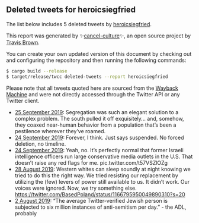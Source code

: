 ## Deleted tweets for heroicsiegfried

The list below includes 5 deleted tweets by
[heroicsiegfried](https://twitter.com/heroicsiegfried).



This report was generated by ✨[cancel-culture](https://github.com/travisbrown/cancel-culture)✨,
an open source project by [Travis Brown](https://twitter.com/travisbrown).

You can create your own updated version of this document by checking out and configuring the
repository and then running the following commands:

```bash
$ cargo build --release
$ target/release/twcc deleted-tweets --report heroicsiegfried
```

Please note that all tweets quoted here are sourced from the
[Wayback Machine](https://web.archive.org) and were not directly accessed through the Twitter API or
any Twitter client.

* [25 September 2019](https://web.archive.org/web/20190925021235/https://twitter.com/heroicsiegfried/status/1176676716967841792): Segregation was such an elegant solution to a complex problem. The south pulled it off exquisitely... and, somehow, they coaxed near-human behavior from a population that’s been a pestilence wherever they’ve roamed. <!--1176676716967841792-->
* [24 September 2019](https://web.archive.org/web/20190924223950/https://twitter.com/heroicsiegfried/status/1176623784532566017): Forever, I think. Just says suspended. No forced deletion, no timeline. <!--1176623784532566017-->
* [24 September 2019](https://web.archive.org/web/20190924211017/https://twitter.com/heroicsiegfried/status/1176599105755394054): Yeah, no. It’s perfectly normal that former Israeli intelligence officers run large conservative media outlets in the U.S. That doesn’t raise any red flags for me. pic.twitter.com/t57VSZlOZg <!--1176599105755394054-->
* [28 August 2019](https://web.archive.org/web/20190828232229/https://twitter.com/heroicsiegfried/status/1166853559197061121): Western whites can sleep soundly at night knowing we tried to do this the right way. We tried resisting our replacement by utilizing the (few) levers of power still available to us.  It didn’t work. Our voices were ignored.   Now, we try something else. https://twitter.com/BasedPoland/status/1166795950049890310?s=20 <!--1166853559197061121-->
* [ 2 August 2019](https://web.archive.org/web/20190802230139/https://twitter.com/heroicsiegfried/status/1157421687803195392): “The average Twitter-verified Jewish person is subjected to six million instances of anti-semitism per day.” - the ADL, probably <!--1157421687803195392-->
